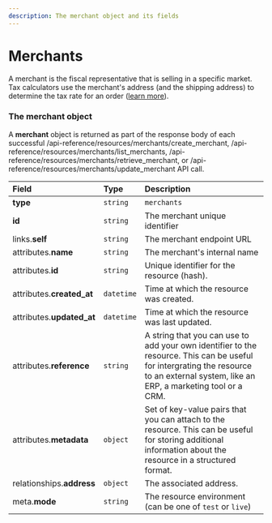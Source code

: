 ```yaml
---
description: The merchant object and its fields
---
```


# Merchants

A merchant is the fiscal representative that is selling in a specific market.
Tax calculators use the merchant's address (and the shipping address) to determine the tax rate for an order ([learn more](https://commercelayer.io/glossary/merchant/)).


### The merchant object

A **merchant** object is returned as part of the response body of each successful
/api-reference/resources/merchants/create_merchant,
/api-reference/resources/merchants/list_merchants,
/api-reference/resources/merchants/retrieve_merchant,
or /api-reference/resources/merchants/update_merchant API call.

| Field | Type | Description |
| :--- | :--- | :--- |
| **type** | `string` | `merchants` |
| **id** | `string` | The merchant unique identifier |
| links.**self** | `string` | The merchant endpoint URL |
| attributes.**name** | `string` | The merchant's internal name |
| attributes.**id** | `string` | Unique identifier for the resource (hash). |
| attributes.**created_at** | `datetime` | Time at which the resource was created. |
| attributes.**updated_at** | `datetime` | Time at which the resource was last updated. |
| attributes.**reference** | `string` | A string that you can use to add your own identifier to the resource. This can be useful for intergrating the resource to an external system, like an ERP, a marketing tool or a CRM. |
| attributes.**metadata** | `object` | Set of key-value pairs that you can attach to the resource. This can be useful for storing additional information about the resource in a structured format. |
| relationships.**address** | `object` | The associated address. |
| meta.**mode** | `string` | The resource environment \(can be one of `test` or `live`\) |
